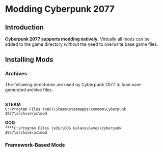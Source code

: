 # Modding Cyberpunk 2077

## Introduction

**Cyberpunk 2077 supports modding natively.** Virtually all mods can be added to the game directory _without_ the need to overwrite base game files.&#x20;

## Installing Mods

### Archives

The following directories are used by Cyberpunk 2077 to load user-generated archive files.

\
**STEAM**\
`C:\Program Files (x86)\Steam\steamapps\common\Cyberpunk 2077\archive\pc\mod`

**GOG**\
****`C:\Program Files (x86)\GOG Galaxy\Games\Cyberpunk 2077\archive\pc\mod`

### Framework-Based Mods
